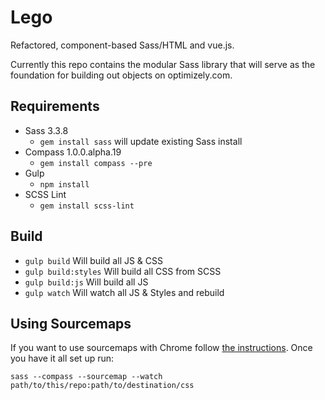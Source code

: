 Lego
====

Refactored, component-based Sass/HTML and vue.js.

Currently this repo contains the modular Sass library that will serve as the foundation for building out objects on optimizely.com.

## Requirements

- Sass 3.3.8
    - `gem install sass` will update existing Sass install
- Compass 1.0.0.alpha.19
    - `gem install compass --pre`
- Gulp
    - `npm install`
- SCSS Lint
    - `gem install scss-lint`


## Build

- `gulp build` Will build all JS & CSS
- `gulp build:styles` Will build all CSS from SCSS
- `gulp build:js` Will build all JS
- `gulp watch` Will watch all JS & Styles and rebuild

## Using Sourcemaps

If you want to use sourcemaps with Chrome follow [the instructions](https://medium.com/@toolmantim/getting-started-with-css-sourcemaps-and-in-browser-sass-editing-b4daab987fb0). Once you have it all set up run:

    sass --compass --sourcemap --watch path/to/this/repo:path/to/destination/css




